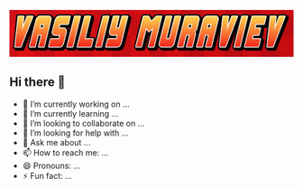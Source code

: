 [![Header](https://github.com/vasiliy-muravev/vasiliy-muravev/blob/main/assets/github_header.jpg)](https://vasiliymuravev.ru/)
## Hi there 👋

- 🔭 I’m currently working on ...
- 🌱 I’m currently learning ...
- 👯 I’m looking to collaborate on ...
- 🤔 I’m looking for help with ...
- 💬 Ask me about ...
- 📫 How to reach me: ...
- 😄 Pronouns: ...
- ⚡ Fun fact: ...

